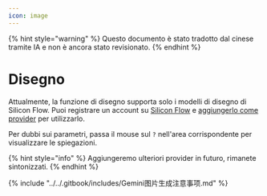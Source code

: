 ```yaml
---
icon: image
---
```


{% hint style="warning" %}
Questo documento è stato tradotto dal cinese tramite IA e non è ancora stato revisionato.
{% endhint %}

# Disegno

Attualmente, la funzione di disegno supporta solo i modelli di disegno di Silicon Flow. Puoi registrare un account su [Silicon Flow](https://www.siliconflow.cn/) e [aggiungerlo come provider](settings/providers.md) per utilizzarlo.

Per dubbi sui parametri, passa il mouse sul `?` nell'area corrispondente per visualizzare le spiegazioni.

{% hint style="info" %}
Aggiungeremo ulteriori provider in futuro, rimanete sintonizzati.
{% endhint %}

{% include "../../.gitbook/includes/Gemini图片生成注意事项.md" %}